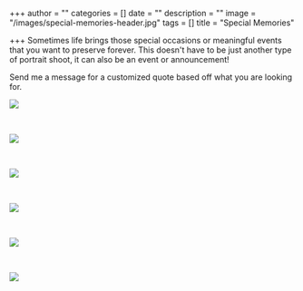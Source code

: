 +++
author = ""
categories = []
date = ""
description = ""
image = "/images/special-memories-header.jpg"
tags = []
title = "Special Memories"

+++
Sometimes life brings those special occasions or meaningful events that you want to preserve forever.  This doesn't have to be just another type of portrait shoot, it can also be an event or announcement! 

 Send me a message for a customized quote based off what you are looking for.

![](/images/img_7176.jpg)

<br>

![](/images/img_7188.jpg)

<br>

![](/images/img_7204.jpg)

<br>

![](/images/img_7177.jpg)

<br>

![](/images/img_7185.jpg)

<br>

![](/images/img_7220.jpg)